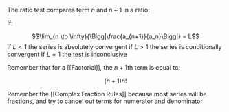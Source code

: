 The ratio test compares term $n$ and $n+1$ in a ratio:

If:

$$\lim_{n \to \infty}{\Bigg|\frac{a_{n+1}}{a_n}\Bigg|} = L$$
If $L<1$ the series is absolutely convergent
if $L>1$ the series is conditionally convergent
If $L = 1$ the test is inconclusive

Remember that for a [[Factorial]], the $n+1$th term is equal to:

$$(n+1)n!$$

Remember the [[Complex Fraction Rules]] because most series will be fractions, and try to cancel out terms for numerator and denominator